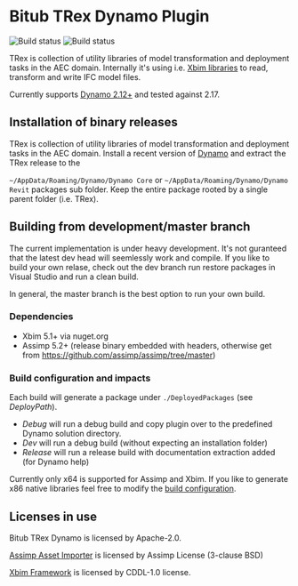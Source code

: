 # Bitub TRex Dynamo Plugin

![Build status](https://dev.azure.com/bitub/BitubTRexXbim/_apis/build/status/bekraft.BitubTRexDynamo?branchName=master&label=MASTER)
![Build status](https://dev.azure.com/bitub/BitubTRexXbim/_apis/build/status/bekraft.BitubTRexDynamo?branchName=dev&label=DEV)

TRex is collection of utility libraries of model transformation and deployment tasks in the AEC domain. 
Internally it's using i.e. [Xbim libraries](https://github.com/xBimTeam) to read, transform and write IFC model files.

Currently supports [Dynamo 2.12+](https://github.com/DynamoDS/Dynamo) and tested against 2.17.

## Installation of binary releases

TRex is collection of utility libraries of model transformation and deployment tasks in the AEC domain. 
Install a recent version of [Dynamo](https://dynamobuilds.com) and extract the TRex release to the 

```~/AppData/Roaming/Dynamo/Dynamo Core``` or ```~/AppData/Roaming/Dynamo/Dynamo Revit``` packages sub folder. Keep the entire
package rooted by a single parent folder (i.e. TRex).

## Building from development/master branch

The current implementation is under heavy development. It's not guranteed that the latest dev head will seemlessly
work and compile. If you like to build your own relase, check out the dev branch run restore packages in Visual Studio and
run a clean build.

In general, the master branch is the best option to run your own build.

### Dependencies

   - Xbim 5.1+ via nuget.org
   - Assimp 5.2+ (release binary embedded with headers, otherwise get from https://github.com/assimp/assimp/tree/master)

### Build configuration and impacts

Each build will generate a package under ```./DeployedPackages``` (see *DeployPath*).

   - *Debug* will run a debug build and copy plugin over to the predefined Dynamo solution directory.
   - *Dev* will run a debug build (without expecting an installation folder)
   - *Release* will run a release build with documentation extraction added (for Dynamo help)

Currently only x64 is supported for Assimp and Xbim. 
If you like to generate x86 native libraries feel free to modify the [build configuration](Directory.Build.props).

## Licenses in use

Bitub TRex Dynamo is licensed by Apache-2.0.

[Assimp Asset Importer](https://github.com/assimp/assimp) is licensed by Assimp License (3-clause BSD)

[Xbim Framework](https://github.com/xbimteam) is licensed by CDDL-1.0 license.

